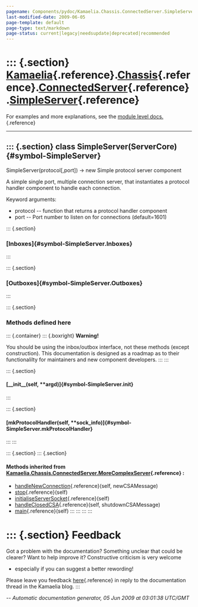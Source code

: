 ```yaml
---
pagename: Components/pydoc/Kamaelia.Chassis.ConnectedServer.SimpleServer
last-modified-date: 2009-06-05
page-template: default
page-type: text/markdown
page-status: current|legacy|needsupdate|deprecated|recommended
---
```

::: {.section}
[Kamaelia](/Components/pydoc/Kamaelia.html){.reference}.[Chassis](/Components/pydoc/Kamaelia.Chassis.html){.reference}.[ConnectedServer](/Components/pydoc/Kamaelia.Chassis.ConnectedServer.html){.reference}.[SimpleServer](/Components/pydoc/Kamaelia.Chassis.ConnectedServer.SimpleServer.html){.reference}
==============================================================================================================================================================================================================================================================================================================

For examples and more explanations, see the [module level
docs.](/Components/pydoc/Kamaelia.Chassis.ConnectedServer.html){.reference}

------------------------------------------------------------------------

::: {.section}
class SimpleServer(ServerCore) {#symbol-SimpleServer}
------------------------------

SimpleServer(protocol\[,port\]) -\> new Simple protocol server component

A simple single port, multiple connection server, that instantiates a
protocol handler component to handle each connection.

Keyword arguments:

-   protocol \-- function that returns a protocol handler component
-   port \-- Port number to listen on for connections (default=1601)

::: {.section}
### [Inboxes]{#symbol-SimpleServer.Inboxes}
:::

::: {.section}
### [Outboxes]{#symbol-SimpleServer.Outboxes}
:::

::: {.section}
### Methods defined here

::: {.container}
::: {.boxright}
**Warning!**

You should be using the inbox/outbox interface, not these methods
(except construction). This documentation is designed as a roadmap as to
their functionalilty for maintainers and new component developers.
:::
:::

::: {.section}
#### [\_\_init\_\_(self, \*\*argd)]{#symbol-SimpleServer.__init__}
:::

::: {.section}
#### [mkProtocolHandler(self, \*\*sock\_info)]{#symbol-SimpleServer.mkProtocolHandler}
:::
:::

::: {.section}
::: {.section}
#### Methods inherited from [Kamaelia.Chassis.ConnectedServer.MoreComplexServer](/Components/pydoc/Kamaelia.Chassis.ConnectedServer.MoreComplexServer.html){.reference} :

-   [handleNewConnection](/Components/pydoc/Kamaelia.Chassis.ConnectedServer.html#symbol-MoreComplexServer.handleNewConnection){.reference}(self,
    newCSAMessage)
-   [stop](/Components/pydoc/Kamaelia.Chassis.ConnectedServer.html#symbol-MoreComplexServer.stop){.reference}(self)
-   [initialiseServerSocket](/Components/pydoc/Kamaelia.Chassis.ConnectedServer.html#symbol-MoreComplexServer.initialiseServerSocket){.reference}(self)
-   [handleClosedCSA](/Components/pydoc/Kamaelia.Chassis.ConnectedServer.html#symbol-MoreComplexServer.handleClosedCSA){.reference}(self,
    shutdownCSAMessage)
-   [main](/Components/pydoc/Kamaelia.Chassis.ConnectedServer.html#symbol-MoreComplexServer.main){.reference}(self)
:::
:::
:::
:::

::: {.section}
Feedback
========

Got a problem with the documentation? Something unclear that could be
clearer? Want to help improve it? Constructive criticism is very welcome
- especially if you can suggest a better rewording!

Please leave you feedback
[here](../../../cgi-bin/blog/blog.cgi?rm=viewpost&nodeid=1142023701){.reference}
in reply to the documentation thread in the Kamaelia blog.
:::

*\-- Automatic documentation generator, 05 Jun 2009 at 03:01:38 UTC/GMT*
